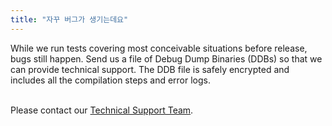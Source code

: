 ```yaml
---
title: "자꾸 버그가 생기는데요"
---
```


While we run tests covering most conceivable situations before release, bugs still happen.
Send us a file of Debug Dump Binaries (DDBs) so that we can provide technical support. The DDB file is safely encrypted and includes all the compilation steps and error logs. </br></br>

Please contact our <a href="mailto:support@rebellions.ai" class="underline">Technical Support Team</a>.